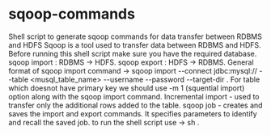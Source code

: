 # sqoop-commands
Shell script to generate sqoop commands for data transfer between RDBMS and HDFS
Sqoop is a tool used to transfer data between RDBMS and HDFS.
Before running this shell script make sure you have the required database.
sqoop import : RDBMS -> HDFS.
sqoop export : HDFS -> RDBMS.
General format of sqoop import command -> sqoop import --connect jdbc:mysql://<ip address> <database name> --table <musql_table_name> --username <username> --password <password> --target-dir <target directory name>.
For table which doesnot have primary key we should use -m 1 (squential import) option along with the sqoop import command.
Incremental import - used to transfer only the additional rows added to the table. 
sqoop job - creates and saves the import and export commands. It specifies parameters to identify and recall the saved job.
to run the shell script use -> sh <filename>.
 

